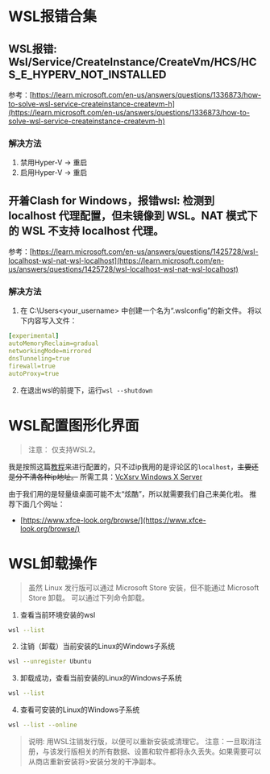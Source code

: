 # WSL报错合集
## WSL报错: Wsl/Service/CreateInstance/CreateVm/HCS/HCS_E_HYPERV_NOT_INSTALLED

参考：[https://learn.microsoft.com/en-us/answers/questions/1336873/how-to-solve-wsl-service-createinstance-createvm-h](https://learn.microsoft.com/en-us/answers/questions/1336873/how-to-solve-wsl-service-createinstance-createvm-h)
### 解决方法

1. 禁用Hyper-V -> 重启
2. 启用Hyper-V -> 重启

## 开着Clash for Windows，报错wsl: 检测到 localhost 代理配置，但未镜像到 WSL。NAT 模式下的 WSL 不支持 localhost 代理。

参考：[https://learn.microsoft.com/en-us/answers/questions/1425728/wsl-localhost-wsl-nat-wsl-localhost](https://learn.microsoft.com/en-us/answers/questions/1425728/wsl-localhost-wsl-nat-wsl-localhost)
### 解决方法

1. 在 C:\Users\<your_username> 中创建一个名为“.wslconfig”的新文件。
将以下内容写入文件：
```yaml
[experimental]
autoMemoryReclaim=gradual  
networkingMode=mirrored
dnsTunneling=true
firewall=true
autoProxy=true
```

2. 在退出wsl的前提下，运行`wsl --shutdown`

# WSL配置图形化界面

> 注意：
> 仅支持WSL2。

我是按照这篇[教程](https://www.bilibili.com/read/cv11143517/)来进行配置的，只不过ip我用的是评论区的`localhost`，~~主要还是分不清各种ip地址。~~ 
所需工具：[VcXsrv Windows X Server](https://sourceforge.net/projects/vcxsrv/)

由于我们用的是轻量级桌面可能不太“炫酷”，所以就需要我们自己来美化啦。
推荐下面几个网址：
- [https://www.xfce-look.org/browse/](https://www.xfce-look.org/browse/)
# WSL卸载操作

>虽然 Linux 发行版可以通过 Microsoft Store 安装，但不能通过 Microsoft Store 卸载。
>可以通过下列命令卸载。

1. 查看当前环境安装的wsl

```bash
wsl --list
```

2. 注销（卸载）当前安装的Linux的Windows子系统

```bash
wsl --unregister Ubuntu
```

3. 卸载成功，查看当前安装的Linux的Windows子系统

```bash
wsl --list
```

4. 查看可安装的Linux的Windows子系统

```bash
wsl --list --online
```

>说明:
>用WSL注销发行版，以便可以重新安装或清理它。
>注意：一旦取消注册，与该发行版相关的所有数据、设置和软件都将永久丢失。如果需要可以从商店重新安装将>安装分发的干净副本。
